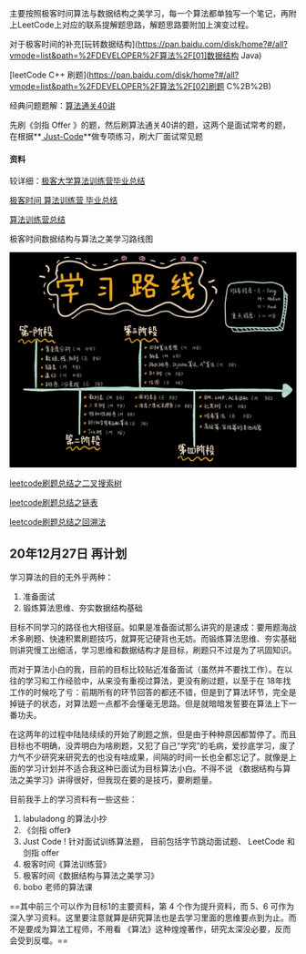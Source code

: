 主要按照极客时间算法与数据结构之美学习，每一个算法都单独写一个笔记，再附上LeetCode上对应的联系提解题思路，解题思路要附加上演变过程。



对于极客时间的补充[玩转数据结构](https://pan.baidu.com/disk/home?#/all?vmode=list&path=%2FDEVELOPER%2F算法%2F[01]数据结构 Java)

[leetCode C++ 刷题](https://pan.baidu.com/disk/home?#/all?vmode=list&path=%2FDEVELOPER%2F算法%2F[02]刷题 C%2B%2B)

经典问题题解：[算法通关40讲]([https://pan.baidu.com/disk/home?#/all?vmode=list&path=%2FDEVELOPER%2F%E7%AE%97%E6%B3%95%2F70-%E7%AE%97%E6%B3%95%E9%9D%A2%E8%AF%95%E9%80%9A%E5%85%B340%E8%AE%B2](https://pan.baidu.com/disk/home?#/all?vmode=list&path=%2FDEVELOPER%2F算法%2F70-算法面试通关40讲))



先刷《剑指 Offer 》的题，然后刷算法通关40讲的题，这两个是面试常考的题，在根据**[ Just-Code](https://github.com/YaxeZhang/Just-Code)**做专项练习，刷大厂面试常见题



#### 资料

较详细：[极客大学算法训练营毕业总结](https://blog.csdn.net/Miaoshuowen/article/details/103582532)

[极客时间 算法训练营 毕业总结](https://blog.csdn.net/leacock1991/article/details/103554929?utm_medium=distribute.pc_relevant.none-task-blog-BlogCommendFromMachineLearnPai2-1.nonecase&depth_1-utm_source=distribute.pc_relevant.none-task-blog-BlogCommendFromMachineLearnPai2-1.nonecase)

[算法训练营总结](https://blog.csdn.net/leacock1991/category_9538790.html)





极客时间数据结构与算法之美学习路线图

![img](images/README/54163f16e152f71b8f91d3fba652cf48.jpg)



[leetcode刷题总结之二叉搜索树](https://blog.csdn.net/qq_43152052/article/details/1039546130)

[leetcode刷题总结之链表](https://xiaoneng.blog.csdn.net/article/details/104007259)

[leetcode刷题总结之回溯法](https://blog.csdn.net/qq_43152052/article/details/103274637)





## 20年12月27日 再计划

学习算法的目的无外乎两种：

1. 准备面试
2. 锻炼算法思维、夯实数据结构基础

目标不同学习的路径也大相径庭。如果是准备面试那么讲究的是速成：要用题海战术多刷题、快速积累刷题技巧，就算死记硬背也无妨。而锻炼算法思维、夯实基础则讲究慢工出细活，学习思维和数据结构才是目标，刷题只不过是为了巩固知识。



而对于算法小白的我，目前的目标比较贴近准备面试（虽然并不要找工作）。在以往的学习和工作经验中，从来没有重视过算法，更没有刷过题，以至于在 18年找工作的时候吃了亏：前期所有的环节回答的都还不错，但是到了算法环节，完全是掉链子的状态，对算法题一点都不会懂毫无思路。但是就暗暗发誓要在算法上下一番功夫。

在这两年的过程中陆陆续续的开始了刷题之旅，但是由于种种原因都暂停了。而且目标也不明确，没弄明白为啥刷题，又犯了自己“学究”的毛病，爱抄底学习，废了力气不少研究来研究去的也没有啥成果，间隔的时间一长也全都忘记了。就像是上面的学习计划并不适合我这种已面试为目标算法小白。不得不说 《数据结构与算法之美学习》讲得很好，但我现在要的是技巧，要刷题量。



目前我手上的学习资料有一些这些：

1. labuladong 的算法小抄
2. 《剑指 offer》
3. Just Code ! 针对面试训练算法题， 目前包括字节跳动面试题、 LeetCode 和剑指 offer
4. 极客时间《算法训练营》
5. 极客时间《数据结构与算法之美学习》
6. bobo 老师的算法课



==其中前三个可以作为目标1的主要资料，第 4 个作为提升资料，而 5、6 可作为深入学习资料。这里要注意就算是研究算法也是去学习里面的思维要点到为止。而不是要成为算法工程师，不用看 《算法》这种煌煌著作，研究太深没必要，反而会受到反噬。==

